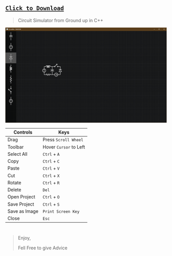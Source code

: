## [`Click to Download`](https://irfan-james.itch.io/circuit-simulator)


> Circuit Simulator from Ground up in C++



![](https://github.com/IrfanJames/CircuitSimulator_SFML/blob/main/Debug/Snapshot.png)

| Controls  | Keys  |
| ------------ | ------------ |
|  Drag |  Press `Scroll Wheel` |
|  Toolbar |  Hover `Cursor` to Left |
|  Select All |  `Ctrl` + `A` |
|  Copy |  `Ctrl` + `C` |
|  Paste |  `Ctrl` + `V` |
|  Cut |  `Ctrl` + `X` |
|  Rotate |  `Ctrl` + `R` |
|  Delete |  `Del` |
|  Open Project | `Ctrl` + `O` |
|  Save Project |  `Ctrl` + `S` |
|Save as Image| `Print Screen Key` |
|  Close |  `Esc` |
#
> Enjoy,
>
> Fell Free to give Advice
